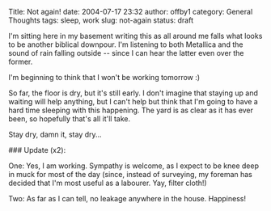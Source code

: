 Title: Not again!
date: 2004-07-17 23:32
author: offby1
category: General Thoughts
tags: sleep, work
slug: not-again
status: draft

I'm sitting here in my basement writing this as all around me falls what looks to be another biblical downpour. I'm listening to both Metallica and the sound of rain falling outside -- since I can hear the latter even over the former.

I'm beginning to think that I won't be working tomorrow :)

So far, the floor is dry, but it's still early. I don't imagine that staying up and waiting will help anything, but I can't help but think that I'm going to have a hard time sleeping with this happening. The yard is as clear as it has ever been, so hopefully that's all it'll take.

Stay dry, damn it, stay dry\...

\### Update (x2):

One: Yes, I am working. Sympathy is welcome, as I expect to be knee deep in muck for most of the day (since, instead of surveying, my foreman has decided that I'm most useful as a labourer. Yay, filter cloth!)

Two: As far as I can tell, no leakage anywhere in the house. Happiness!
